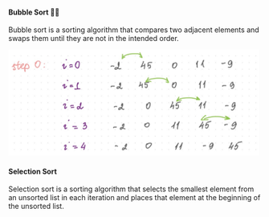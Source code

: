 
#### Bubble Sort 😶‍🌫️

Bubble sort is a sorting algorithm that compares two adjacent elements and swaps them until they are not in the intended order.

<img src="https://github.com/UnknownAI/data-structures-algorithms/blob/master/Imgs/2022-02-04%2014.41.20.jpg" width="500px">

#### Selection Sort 

Selection sort is a sorting algorithm that selects the smallest element from an unsorted list in each iteration and places that element at the beginning of the unsorted list.
